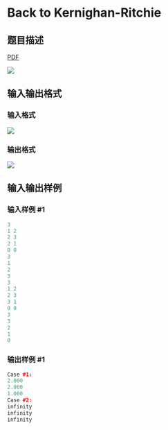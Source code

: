 # Back to Kernighan-Ritchie

## 题目描述

[problemUrl]: https://uva.onlinejudge.org/index.php?option=com_onlinejudge&Itemid=8&category=20&page=show_problem&problem=1769

[PDF](https://uva.onlinejudge.org/external/108/p10828.pdf)

![](https://cdn.luogu.com.cn/upload/vjudge_pic/UVA10828/50222531378b4c77951f3230c20499f6b2f0f4d5.png)

## 输入输出格式

### 输入格式

![](https://cdn.luogu.com.cn/upload/vjudge_pic/UVA10828/1a792ecf3ec9b1379d59117bae4e81d6df46171f.png)

### 输出格式

![](https://cdn.luogu.com.cn/upload/vjudge_pic/UVA10828/5ce0b63bcfa63601a62747c85fe7a7b9f3a13bb7.png)

## 输入输出样例

### 输入样例 #1

```cpp
3
1 2
2 3
2 1
0 0
3
1
2
3
3
1 2
2 3
3 1
0 0
3
3
2
1
0
```


### 输出样例 #1

```cpp
Case #1:
2.000
2.000
1.000
Case #2:
infinity
infinity
infinity
```


